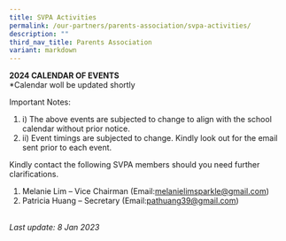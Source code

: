 ```yaml
---
title: SVPA Activities
permalink: /our-partners/parents-association/svpa-activities/
description: ""
third_nav_title: Parents Association
variant: markdown
---
```

<p><strong>2024 CALENDAR OF EVENTS</strong><br>
*Calendar woll be updated shortly</p>

<p>Important Notes:&nbsp;</p>
<ol>
<li>i) The above events are subjected to change to align with the school calendar without prior notice.</li>
<li>ii) Event timings are subjected to change. Kindly look out for the email sent prior to each event.&nbsp;</li>
</ol>
<p>Kindly contact the following SVPA members should you need further clarifications.</p>
<ol>
<li>Melanie Lim – Vice Chairman (Email:<a href="mailto:melanielimsparkle@gmail.com">melanielimsparkle@gmail.com</a>)</li>
<li>Patricia Huang – Secretary (Email:<a href="pathuang39@gmail.com">pathuang39@gmail.com</a>)</li>
</ol>
<p><br><em>Last update: 8 Jan 2023</em></p>